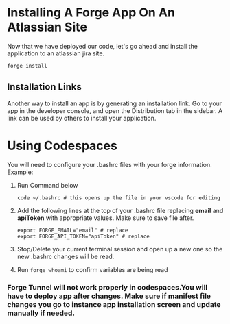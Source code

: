 # Installing A Forge App On An Atlassian Site

Now that we have deployed our code, let's go ahead and install the application to an atlassian jira site.

`forge install`

## Installation Links

Another way to install an app is by generating an installation link. Go to your app in the developer console, and open the Distribution tab in the sidebar. A link can be used by others to install your application.

# Using Codespaces

You will need to configure your .bashrc files with your forge information. Example:

1. Run Command below
    
    `code ~/.bashrc # this opens up the file in your vscode for editing`

2. Add the following lines at the top of your .bashrc file replacing **email** and **apiToken** with appropriate values. Make sure to save file after.

    ```
    export FORGE_EMAIL="email" # replace
    export FORGE_API_TOKEN="apiToken" # replace
    ```

3. Stop/Delete your current terminal session and open up a new one so the new .bashrc changes will be read. 

4. Run `forge whoami` to confirm variables are being read


### **Forge Tunnel will not work properly in codespaces.You will have to deploy app after changes. Make sure if manifest file changes you go to instance app installation screen and update manually if needed.**


